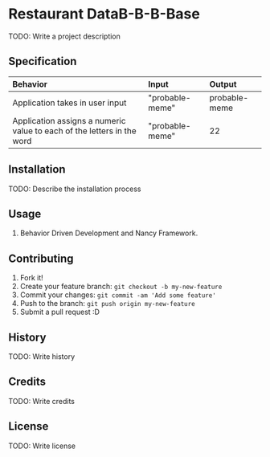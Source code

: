 # Restaurant DataB-B-B-Base

TODO: Write a project description

## Specification

| Behavior | Input | Output |
| :-------------     | :------------- | :------------- |
| Application takes in user input | "probable-meme" | probable-meme |
| Application assigns a numeric value to each of the letters in the word | "probable-meme" | 22 |

## Installation

TODO: Describe the installation process

## Usage

1. Behavior Driven Development and Nancy Framework.

## Contributing

1. Fork it!
2. Create your feature branch: `git checkout -b my-new-feature`
3. Commit your changes: `git commit -am 'Add some feature'`
4. Push to the branch: `git push origin my-new-feature`
5. Submit a pull request :D

## History

TODO: Write history

## Credits

TODO: Write credits

## License

TODO: Write license
